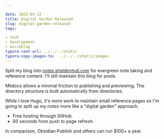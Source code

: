 ```yaml
---

date: 2023-03-12
title: Digital Garden Released
slug: digital-garden-released
tags:

- tech
- development
- microblog
typora-root-url: ../../../static
typora-copy-images-to:  ../../../static/images
---
```


Split my blog into [notes.sheldonhull.com](https://notes.sheldonhull.com) for evergreen note taking and reference content.
I'll still maintain this blog for posts.

Mkdocs allows a minimal friction to publishing and previewing.
The directory structure is built automatically from directories.

While I love Hugo, it's more work to maintain small reference pages so I'm going to split up my notes more like a "digital garden" approach.

- Free hosting through GitHub.
- 60 seconds from push to page refresh.

In comparison, Obsidian Publish and others can run $100+ a year.
